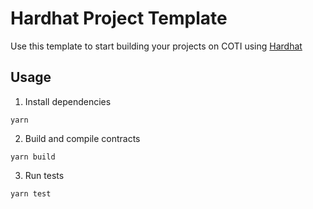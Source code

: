 # Hardhat Project Template

Use this template to start building your projects on COTI using [Hardhat](https://hardhat.org/)

## Usage

1. Install dependencies
  ```
  yarn
  ```

2. Build and compile contracts
  ```
  yarn build
  ```

3. Run tests
  ```
  yarn test
  ```